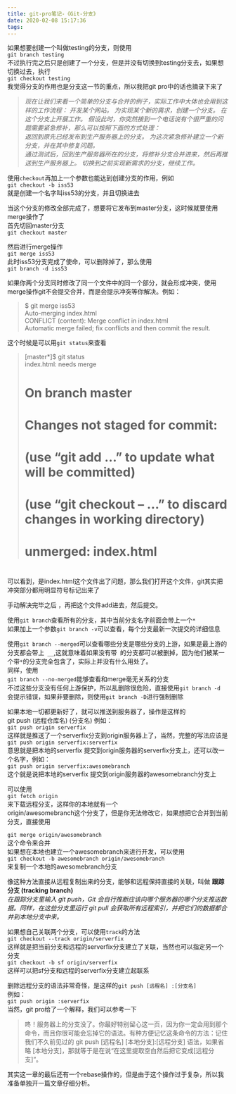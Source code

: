 ```yaml
---
title: git-pro笔记-《Git-分支》
date: 2020-02-08 15:17:36
tags:
---
```

如果想要创建一个叫做testing的分支，则使用  
`git branch testing`  
不过执行完之后只是创建了一个分支，但是并没有切换到testing分支去，如果想切换过去，执行  
`git checkout testing`  
我觉得分支的作用也是分支这一节的重点，所以我把git pro中的话也摘录下来了

> *现在让我们来看一个简单的分支与合并的例子，实际工作中大体也会用到这样的工作流程： 开发某个网站。 为实现某个新的需求，创建一个分支。
> 在这个分支上开展工作。 假设此时，你突然接到一个电话说有个很严重的问题需要紧急修补，那么可以按照下面的方式处理：  
>  返回到原先已经发布到生产服务器上的分支。 为这次紧急修补建立一个新分支，并在其中修复问题。  
>  通过测试后，回到生产服务器所在的分支，将修补分支合并进来，然后再推送到生产服务器上。 切换到之前实现新需求的分支，继续工作。*

使用`checkout`再加上一个参数也能达到创建分支的作用，例如  
`git checkout -b iss53`  
就是创建一个名字叫iss53的分支，并且切换进去

当这个分支的修改全部完成了，想要将它发布到master分支，这时候就要使用merge操作了  
首先切回master分支  
`git checkout master`

然后进行merge操作  
`git merge iss53`  
此时iss53分支完成了使命，可以删除掉了，那么使用  
`git branch -d iss53`

如果你两个分支同时修改了同一个文件中的同一个部分，就会形成冲突，使用merge操作git不会提交合并，而是会提示冲突等你解决。例如：

> $ git merge iss53  
>  Auto-merging index.html  
>  CONFLICT (content): Merge conflict in index.html  
>  Automatic merge failed; fix conflicts and then commit the result.

这个时候是可以用`git status`来查看

> [master*]$ git status  
>  index.html: needs merge  
>  # On branch master  
>  # Changes not staged for commit:  
>  # (use “git add …” to update what will be committed)  
>  # (use “git checkout – …” to discard changes in working directory)  
>  #  
>  # unmerged: index.html  
>  #

可以看到，是index.html这个文件出了问题，那么我们打开这个文件，git其实把冲突部分都用明显符号标记出来了

手动解决完毕之后 ，再把这个文件add进去，然后提交。

使用`git branch`查看所有的分支，其中当前分支名字前面会带上一个`*`  
如果加上一个参数`git branch -v`可以查看，每个分支最新一次提交的详细信息

使用`git branch --merged`可以查看哪些分支是哪些分支的上游，如果是最上游的分支都会带上` __`,这就意味着如果没有带`
`的分支都可以被删掉，因为他们被某一个带` * `的分支完全包含了，实际上并没有什么用处了。  
同样，使用  
`git branch --no-merged`能够查看和merge毫无关系的分支  
不过这些分支没有任何上游保护，所以乱删除很危险，直接使用`git branch -d `会提示错误，如果非要删除，则使用`git branch
-D`进行强制删除

如果本地一切都更新好了，就可以推送到服务器了，操作是这样的  
git push (远程仓库名) (分支名) 例如：  
` git push origin serverfix `  
这样就是推送了一个serverfix分支到origin服务器上了，当然，完整的写法应该是  
` git push origin serverfix:serverfix `  
意思就是把本地的serverfix 提交到origin服务器的serverfix分支上，还可以改一个名字，例如：  
`git push origin serverfix:awesomebranch`  
这个就是说把本地的serverfix 提交到origin服务器的awesomebranch分支上

可以使用  
`git fetch origin`  
来下载远程分支，这样你的本地就有一个  
origin/awesomebranch这个分支了，但是你无法修改它，如果想把它合并到当前分支，直接使用

`git merge origin/awesomebranch`  
这个命令来合并  
如果想在本地也建立一个awesomebranch来进行开发，可以使用  
`git checkout -b awesomebranch origin/awesomebranch`  
来复制一个本地的awesomebranch分支

像这种方法直接从远程复制出来的分支，能够和远程保持直接的关联，叫做 **跟踪分支 (tracking branch)**  
_在跟踪分支里输入 git push，Git 会自行推断应该向哪个服务器的哪个分支推送数据。同样，在这些分支里运行 git pull
会获取所有远程索引，并把它们的数据都合并到本地分支中来。_

如果想自己关联两个分支，可以使用`track`的方法  
`git checkout --track origin/serverfix`  
这样就是把当前分支和远程的serverfix分支建立了关联，当然也可以指定另一个分支  
`git checkout -b sf origin/serverfix`  
这样可以把sf分支和远程的serverfix分支建立起联系

删除远程分支的语法非常奇怪，是这样的`git push [远程名] :[分支名]`  
例如：  
`git push origin :serverfix`  
当然，git pro给了一个解释，我们可以参考一下

> 咚！服务器上的分支没了。你最好特别留心这一页，因为你一定会用到那个命令，而且你很可能会忘掉它的语法。有种方便记忆这条命令的方法：记住我们不久前见过的
> git push [远程名] [本地分支]:[远程分支] 语法，如果省略 [本地分支]，那就等于是在说“在这里提取空白然后把它变成[远程分支]”。

其实这一章的最后还有一个rebase操作的，但是由于这个操作过于复杂，所以我准备单独开一篇文章仔细分析。


